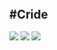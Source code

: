 #Cride
---
![](https://img.shields.io/badge/Python-3776AB?style=for-the-badge&logo=python&logoColor=white
) ![](https://img.shields.io/badge/Django-092E20?style=for-the-badge&logo=django&logoColor=white) ![](https://img.shields.io/badge/Docker-2CA5E0?style=for-the-badge&logo=docker&logoColor=white)